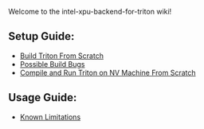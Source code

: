Welcome to the intel-xpu-backend-for-triton wiki!

## Setup Guide:
* [Build Triton From Scratch](https://github.com/intel/intel-xpu-backend-for-triton/wiki/Build-Triton-From-Scratch)
* [Possible Build Bugs](https://github.com/intel/intel-xpu-backend-for-triton/wiki/Possible-Build-Bugs)
* [Compile and Run Triton on NV Machine From Scratch](https://github.com/intel/intel-xpu-backend-for-triton/wiki/Compile-and-run-OpenAI-Triton-on-NV-machine-from-scratch)

## Usage Guide:
* [Known Limitations](https://github.com/intel/intel-xpu-backend-for-triton/wiki/Known-Limitations)
